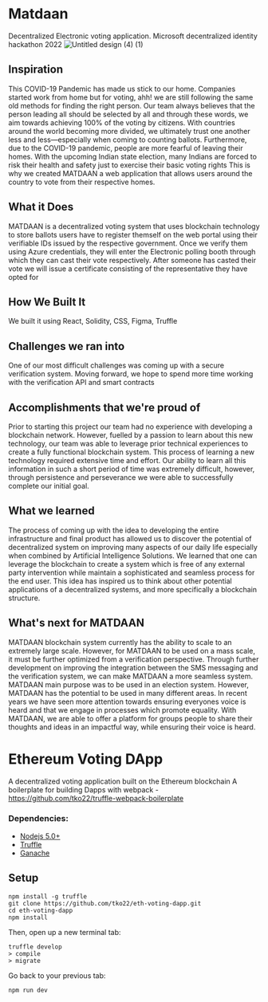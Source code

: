 # Matdaan
Decentralized Electronic voting application. Microsoft decentralized identity hackathon 2022
![Untitled design (4) (1)](https://user-images.githubusercontent.com/72151888/151595755-2ffdb176-b03a-4266-ae0e-e2979ee70bb8.png)
## Inspiration
This COVID-19 Pandemic has made us stick to our home. Companies started work from home but for voting, ahh! we are still following the same old methods for finding the right person. Our team always believes that the person leading all should be selected by all and through these words, we aim towards achieving 100% of the voting by citizens. With countries around the world becoming more divided, we ultimately trust one another less and less—especially when coming to counting ballots. Furthermore, due to the COVID-19 pandemic, people are more fearful of leaving their homes. With the upcoming Indian state election, many Indians are forced to risk their health and safety just to exercise their basic voting rights This is why we created MATDAAN a web application that allows users around the country to vote from their respective homes.

## What it Does
MATDAAN is a decentralized voting system that uses blockchain technology to store ballots users have to register themself on the web portal using their verifiable IDs issued by the respective government. Once we verify them using Azure credentials, they will enter the Electronic polling booth through which they can cast their vote respectively. After someone has casted their vote we will issue a certificate consisting of the representative they have opted for

## How We Built It
We built it using React, Solidity, CSS, Figma, Truffle

## Challenges we ran into

One of our most difficult challenges was coming up with a secure verification system. Moving forward, we hope to spend more time working with the verification API and smart contracts

## Accomplishments that we're proud of
Prior to starting this project our team had no experience with developing a blockchain network. However, fuelled by a passion to learn about this new technology, our team was able to leverage prior technical experiences to create a fully functional blockchain system. This process of learning a new technology required extensive time and effort. Our ability to learn all this information in such a short period of time was extremely difficult, however, through persistence and perseverance we were able to successfully complete our initial goal.
## What we learned
The process of coming up with the idea to developing the entire infrastructure and final product has allowed us to discover the potential of decentralized system on improving many aspects of our daily life especially when combined by Artificial Intelligence Solutions. We learned that one can leverage the blockchain to create a system which is free of any external party intervention while maintain a sophisticated and seamless process for the end user. This idea has inspired us to think about other potential applications of a decentralized systems, and more specifically a blockchain structure.
## What's next for MATDAAN
MATDAAN blockchain system currently has the ability to scale to an extremely large scale. However, for MATDAAN to be used on a mass scale, it must be further optimized from a verification perspective. Through further development on improving the integration between the SMS messaging and the verification system, we can make MATDAAN a more seamless system.
MATDAAN main purpose was to be used in an election system. However, MATDAAN has the potential to be used in many different areas. In recent years we have seen more attention towards ensuring everyones voice is heard and that we engage in processes which promote equality. With MATDAAN, we are able to offer a platform for groups people to share their thoughts and ideas in an impactful way, while ensuring their voice is heard.




# Ethereum Voting DApp
A decentralized voting application built on the Ethereum blockchain
A boilerplate for building Dapps with webpack - https://github.com/tko22/truffle-webpack-boilerplate
### Dependencies:
- [Nodejs 5.0+](https://nodejs.org/en/)
- [Truffle](https://github.com/trufflesuite/truffle)
- [Ganache](http://truffleframework.com/ganache/)

## Setup
```
npm install -g truffle
git clone https://github.com/tko22/eth-voting-dapp.git
cd eth-voting-dapp
npm install
```
Then, open up a new terminal tab:
```
truffle develop
> compile
> migrate
```
Go back to your previous tab:
```
npm run dev
```


